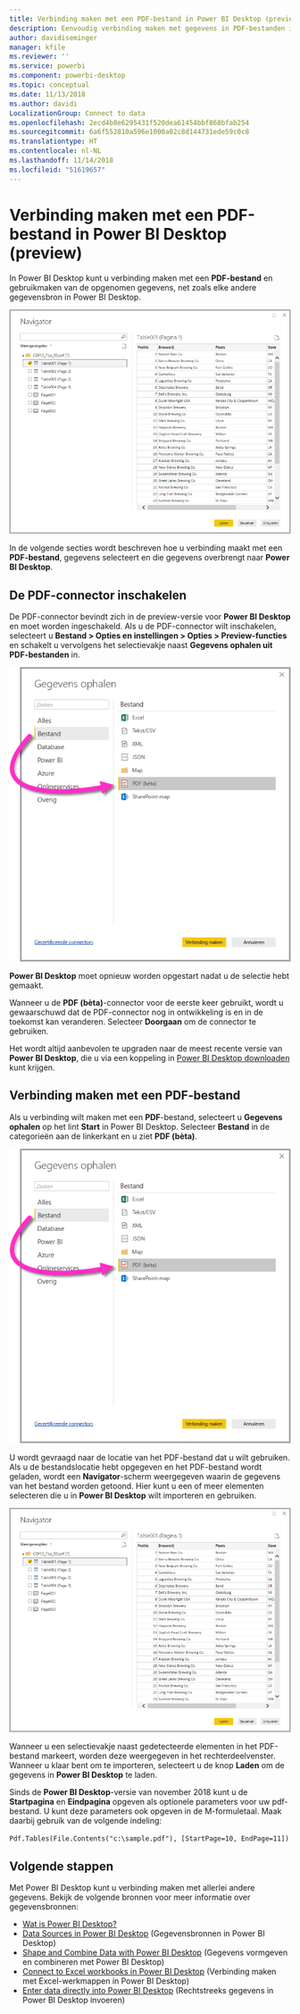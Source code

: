 ```yaml
---
title: Verbinding maken met een PDF-bestand in Power BI Desktop (preview)
description: Eenvoudig verbinding maken met gegevens in PDF-bestanden in Power BI Desktop en deze gebruiken
author: davidiseminger
manager: kfile
ms.reviewer: ''
ms.service: powerbi
ms.component: powerbi-desktop
ms.topic: conceptual
ms.date: 11/13/2018
ms.author: davidi
LocalizationGroup: Connect to data
ms.openlocfilehash: 2ecd4b8e6295431f520dea61454bbf868bfab254
ms.sourcegitcommit: 6a6f552810a596e1000a02c8d144731ede59c0c8
ms.translationtype: HT
ms.contentlocale: nl-NL
ms.lasthandoff: 11/14/2018
ms.locfileid: "51619657"
---
```

# <a name="connect-to-a-pdf-file-in-power-bi-desktop-preview"></a>Verbinding maken met een PDF-bestand in Power BI Desktop (preview)
In Power BI Desktop kunt u verbinding maken met een **PDF-bestand** en gebruikmaken van de opgenomen gegevens, net zoals elke andere gegevensbron in Power BI Desktop.

![Verbinding maken met gegevens in PDF-bestanden](media/desktop-connect-pdf/connect-pdf_04.png)

In de volgende secties wordt beschreven hoe u verbinding maakt met een **PDF-bestand**, gegevens selecteert en die gegevens overbrengt naar **Power BI Desktop**.

## <a name="enable-the-pdf-connector"></a>De PDF-connector inschakelen
De PDF-connector bevindt zich in de preview-versie voor **Power BI Desktop** en moet worden ingeschakeld. Als u de PDF-connector wilt inschakelen, selecteert u **Bestand > Opties en instellingen > Opties > Preview-functies** en schakelt u vervolgens het selectievakje naast **Gegevens ophalen uit PDF-bestanden** in. 

![De PDF-connector inschakelen vanaf Opties > Preview-functies](media/desktop-connect-pdf/connect-pdf_01.png)

**Power BI Desktop** moet opnieuw worden opgestart nadat u de selectie hebt gemaakt.

Wanneer u de **PDF (bèta)**-connector voor de eerste keer gebruikt, wordt u gewaarschuwd dat de PDF-connector nog in ontwikkeling is en in de toekomst kan veranderen. Selecteer **Doorgaan** om de connector te gebruiken.

Het wordt altijd aanbevolen te upgraden naar de meest recente versie van **Power BI Desktop**, die u via een koppeling in [Power BI Desktop downloaden](desktop-get-the-desktop.md) kunt krijgen. 

## <a name="connect-to-a-pdf-file"></a>Verbinding maken met een PDF-bestand
Als u verbinding wilt maken met een **PDF**-bestand, selecteert u **Gegevens ophalen** op het lint **Start** in Power BI Desktop. Selecteer **Bestand** in de categorieën aan de linkerkant en u ziet **PDF (bèta)**.

![PDF selecteren in Gegevens ophalen](media/desktop-connect-pdf/connect-pdf_01.png)

U wordt gevraagd naar de locatie van het PDF-bestand dat u wilt gebruiken. Als u de bestandslocatie hebt opgegeven en het PDF-bestand wordt geladen, wordt een **Navigator**-scherm weergegeven waarin de gegevens van het bestand worden getoond. Hier kunt u een of meer elementen selecteren die u in **Power BI Desktop** wilt importeren en gebruiken.

![Verbinding maken met gegevens in PDF-bestanden](media/desktop-connect-pdf/connect-pdf_04.png)

Wanneer u een selectievakje naast gedetecteerde elementen in het PDF-bestand markeert, worden deze weergegeven in het rechterdeelvenster. Wanneer u klaar bent om te importeren, selecteert u de knop **Laden** om de gegevens in **Power BI Desktop** te laden.

Sinds de **Power BI Desktop**-versie van november 2018 kunt u de **Startpagina** en **Eindpagina** opgeven als optionele parameters voor uw pdf-bestand. U kunt deze parameters ook opgeven in de M-formuletaal. Maak daarbij gebruik van de volgende indeling:

`Pdf.Tables(File.Contents("c:\sample.pdf"), [StartPage=10, EndPage=11])`


## <a name="next-steps"></a>Volgende stappen
Met Power BI Desktop kunt u verbinding maken met allerlei andere gegevens. Bekijk de volgende bronnen voor meer informatie over gegevensbronnen:

* [Wat is Power BI Desktop?](desktop-what-is-desktop.md)
* [Data Sources in Power BI Desktop](desktop-data-sources.md) (Gegevensbronnen in Power BI Desktop)
* [Shape and Combine Data with Power BI Desktop](desktop-shape-and-combine-data.md) (Gegevens vormgeven en combineren met Power BI Desktop)
* [Connect to Excel workbooks in Power BI Desktop](desktop-connect-excel.md) (Verbinding maken met Excel-werkmappen in Power BI Desktop)   
* [Enter data directly into Power BI Desktop](desktop-enter-data-directly-into-desktop.md) (Rechtstreeks gegevens in Power BI Desktop invoeren)   

